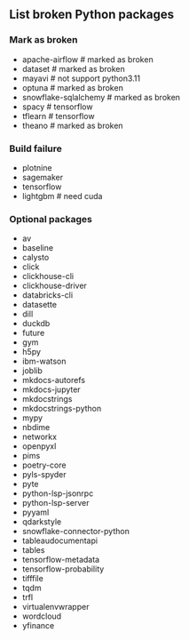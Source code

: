 ## List broken Python packages

### Mark as broken

* apache-airflow # marked as broken
* dataset # marked as broken
* mayavi # not support python3.11
* optuna # marked as broken
* snowflake-sqlalchemy # marked as broken
* spacy # tensorflow
* tflearn # tensorflow
* theano # marked as broken

### Build failure

* plotnine
* sagemaker
* tensorflow
* lightgbm # need cuda

### Optional packages

* av
* baseline
* calysto
* click
* clickhouse-cli
* clickhouse-driver
* databricks-cli
* datasette
* dill
* duckdb
* future
* gym
* h5py
* ibm-watson
* joblib
* mkdocs-autorefs
* mkdocs-jupyter
* mkdocstrings
* mkdocstrings-python
* mypy
* nbdime
* networkx
* openpyxl
* pims
* poetry-core
* pyls-spyder
* pyte
* python-lsp-jsonrpc
* python-lsp-server
* pyyaml
* qdarkstyle
* snowflake-connector-python
* tableaudocumentapi
* tables
* tensorflow-metadata
* tensorflow-probability
* tifffile
* tqdm
* trfl
* virtualenvwrapper
* wordcloud
* yfinance
